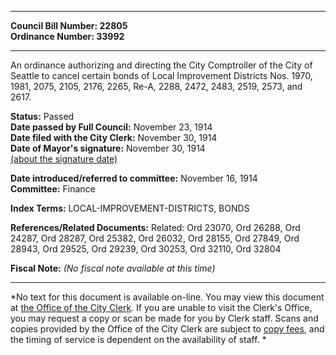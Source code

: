 * * * * *  
  
**Council Bill Number: [](#h0)[](#h2)22805**   
**Ordinance Number: 33992**  
  
* * * * *  
  
An ordinance authorizing and directing the City Comptroller of the City of Seattle to cancel certain bonds of Local Improvement Districts Nos. 1970, 1981, 2075, 2105, 2176, 2265, Re-A, 2288, 2472, 2483, 2519, 2573, and 2617.  
  
**Status:** Passed   
**Date passed by Full Council:** November 23, 1914   
**Date filed with the City Clerk:** November 30, 1914   
**Date of Mayor's signature:** November 30, 1914   
[(about the signature date)](/~public/approvaldate.htm)   
  
  
**Date introduced/referred to committee:** November 16, 1914   
**Committee:** Finance   
  
**Index Terms:** LOCAL-IMPROVEMENT-DISTRICTS, BONDS  
  
**References/Related Documents:** Related: Ord 23070, Ord 26288, Ord 24287, Ord 28287, Ord 25382, Ord 26032, Ord 28155, Ord 27849, Ord 28943, Ord 29525, Ord 29239, Ord 30253, Ord 32110, Ord 32804  
  
**Fiscal Note:** *(No fiscal note available at this time)*  
  
* * * * *  
  
*No text for this document is available on-line. You may view this document at [the Office of the City Clerk](http://www.seattle.gov/leg/clerk/contactUs.htm). If you are unable to visit the Clerk's Office, you may request a copy or scan be made for you by Clerk staff. Scans and copies provided by the Office of the City Clerk are subject to [copy fees](http://clerk.seattle.gov/~public/clerkfees.htm), and the timing of service is dependent on the availability of staff. *  
  
  
